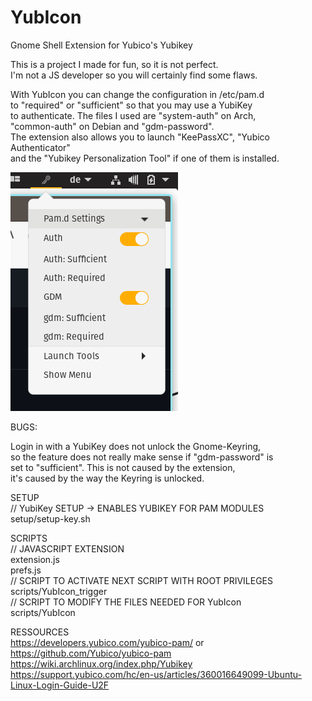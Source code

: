 # YubIcon
Gnome Shell Extension for Yubico's Yubikey

This is a project I made for fun, so it is not perfect. \
I'm not a JS developer so you will certainly find some flaws.

With YubIcon you can change the configuration in /etc/pam.d \
to "required" or "sufficient" so that you may use a YubiKey \
to authenticate. The files I used are "system-auth" on Arch, \
"common-auth" on Debian and "gdm-password". \
The extension also allows you to launch "KeePassXC", "Yubico Authenticator" \
and the "Yubikey Personalization Tool" if one of them is installed.

![YubIcon.png](https://raw.githubusercontent.com/FriendOfTux/YubIcon/main/img/extension.png)

BUGS: 

Login in with a YubiKey does not unlock the Gnome-Keyring, \
so the feature does not really make sense if "gdm-password" is \
set to "sufficient". This is not caused by the extension, \
it's caused by the way the Keyring is unlocked.


SETUP \
// YubiKey SETUP -> ENABLES YUBIKEY FOR PAM MODULES \
setup/setup-key.sh

SCRIPTS \
// JAVASCRIPT EXTENSION \
extension.js \
prefs.js \
// SCRIPT TO ACTIVATE NEXT SCRIPT WITH ROOT PRIVILEGES \
scripts/YubIcon_trigger \
// SCRIPT TO MODIFY THE FILES NEEDED FOR YubIcon \
scripts/YubIcon

RESSOURCES\
https://developers.yubico.com/yubico-pam/ or https://github.com/Yubico/yubico-pam \
https://wiki.archlinux.org/index.php/Yubikey \
https://support.yubico.com/hc/en-us/articles/360016649099-Ubuntu-Linux-Login-Guide-U2F
